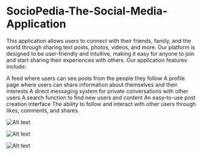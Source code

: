 # SocioPedia-The-Social-Media-Application
This application allows users to connect with their friends, family, and the world through sharing text posts, photos, videos, and more. Our platform is designed to be user-friendly and intuitive, making it easy for anyone to join and start sharing their experiences with others.
Our application features include:

  A feed where users can see posts from the people they follow
  A profile page where users can share information about themselves and their interests
  A direct messaging system for private conversations with other users
  A search function to find new users and content
  An easy-to-use post creation interface
  The ability to follow and interact with other users through likes, comments, and shares.
  
  ![Alt text](SocioPedia-The-Social-Media-Application/server/public/assets/S1.png?raw=true "Login Page")
  
  ![Alt text](SocioPedia-The-Social-Media-Application/server/public/assets/S2.png?raw=true "Home Page")
  
  ![Alt text](SocioPedia-The-Social-Media-Application/server/public/assets/S3.png?raw=true "Profile Page")

